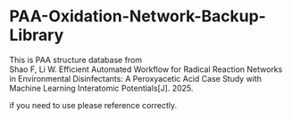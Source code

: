 # PAA-Oxidation-Network-Backup-Library
This is PAA structure database from      
Shao F, Li W. Efficient Automated Workflow for Radical Reaction Networks in Environmental Disinfectants: A Peroxyacetic Acid Case Study with Machine Learning Interatomic Potentials[J]. 2025.

if you need to use please reference correctly.      
